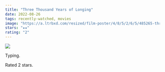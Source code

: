 ```yaml
---
title: "Three Thousand Years of Longing"
date: 2022-08-26
tags: recently-watched, movies
image: "https://a.ltrbxd.com/resized/film-poster/4/8/5/2/6/5/485265-three-thousand-years-of-longing-0-600-0-900-crop.jpg?v=2abe84afc5"
stars: "★★"
rating: "2"
---
```


<div class="letterboxd-movie-data-content">
   <p><img src="https://a.ltrbxd.com/resized/film-poster/4/8/5/2/6/5/485265-three-thousand-years-of-longing-0-600-0-900-crop.jpg?v=2abe84afc5"/></p> <p>Typing.</p> 
  <p>Rated 2 stars.<p>
  <div class="float-clear"></div>
</div>